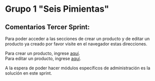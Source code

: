 # **Grupo 1 "Seis Pimientas"**

## Comentarios Tercer Sprint:

 Para poder acceder a las secciones de crear un producto y de editar un producto ya creado por favor visite en el navegador estas direcciones.

Para crear un producto, ingrese <a href="http://localhost:5001/add">aquí</a>. <br>
Para editar un producto, ingrese <a href="http://localhost:5001/edit">aquí</a>.

A la espera de poder hacer módulos específicos de administración es la solución en este sprint.